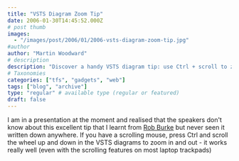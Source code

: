 ```yaml
---
title: "VSTS Diagram Zoom Tip"
date: 2006-01-30T14:45:52.000Z
# post thumb
images:
  - "/images/post/2006/01/2006-vsts-diagram-zoom-tip.jpg"
#author
author: "Martin Woodward"
# description
description: "Discover a handy VSTS diagram tip: use Ctrl + scroll to zoom in and out easily, perfect for presentations."
# Taxonomies
categories: ["tfs", "gadgets", "web"]
tags: ["blog", "archive"]
type: "regular" # available type (regular or featured)
draft: false
---
```


I am in a presentation at the moment and realised that the speakers don't know about this excellent tip that I learnt from [Rob Burke](http://blogs.msdn.com/robburke/) but never seen it written down anywhere. If you have a scrolling mouse, press Ctrl and scroll the wheel up and down in the VSTS diagrams to zoom in and out - it works really well (even with the scrolling features on most laptop trackpads)
